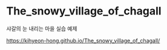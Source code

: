 # The_snowy_village_of_chagall
샤갈의 눈 내리는 마을 실습 예제

https://kihyeon-hong.github.io/The_snowy_village_of_chagall/
